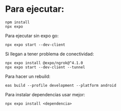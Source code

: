 # Para ejecutar:

```
npm install
npx expo
```
Para ejecutar sin expo go:
```
npx expo start --dev-client
```
Si llegan a tener problema de conectividad:
```
npx expo install @expo/ngrok@^4.1.0
npx expo start --dev-client --tunnel
```
Para hacer un rebuild:
```
eas build --profile development --platform android
```
Para instalar dependencias usar mejor:
```
npx expo install <dependencia>
```
